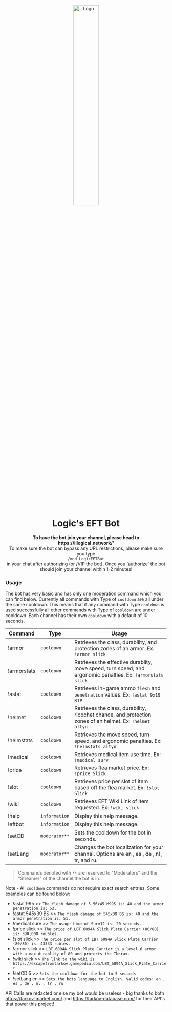 
<p align="center"><img src="https://illogical.network/strim/BrainOnly.png" alt="Logo" width=40% height=40%" /></p><h1 align="center">Logic's EFT Bot</h1>
<p align="center">
  <b>To have the bot join your channel, please head to https://illogical.network/' </b><br />
  To make sure the bot can bypass any URL restrictions, please make sure you type <br />
  <code>/mod LogicEFTBot</code> <br />in your chat after authorizing (or /VIP the bot). Once you 'authorize' the bot should join your channel within 1-2 minutes!
</p>

### Usage

The bot has very basic and has only one moderation command which you can find below. Currently all commands with Type  of `cooldown` are all under the same cooldown. This means that if any command with Type `cooldown` is used successfully all other commands with Type of `cooldown` are under cooldown. Each channel has their own `cooldown` with a default of 10 seconds.


| Command| Type                                             | Usage |
|-----------------------|--------------------------------------------------|--------------------------------------------------|
| !armor  | `cooldown`| Retrieves the class, durability, and protection zones of an armor. Ex: `!armor slick`|
| !armorstats  | `cooldown`| Retrieves the effective durablity, move speed, turn speed, and ergonomic penalties. Ex: `!armorstats slick`|
| !astat   | `cooldown`| Retrieves in-game ammo `flesh` and `penetration` values. Ex: `!astat 9x19 RIP` |
| !helmet  | `cooldown`| Retrieves the class, durability, ricochet chance, and protection zones of an helmet. Ex: `!helmet altyn`|
| !helmstats  | `cooldown`| Retrieves the move speed, turn speed, and ergonomic penalties. Ex: `!helmstats altyn`|
| !medical | `cooldown`| Retrieves medical item use time. Ex: `!medical surv` |
| !price | `cooldown`| Retrieves flea market price. Ex: `!price Slick` |
| !slot  | `cooldown`| Retrieves price per slot of item based off the flea market. Ex: `!slot Slick`|
| !wiki  | `cooldown` | Retrieves EFT Wiki Link of item requested. Ex: `!wiki slick` |
| !help  | `information`| Display this help message. |
| !eftbot| `information`| Display this help message. |                
| !setCD | `moderator**`| Sets the cooldown for the bot in seconds. |
| !setLang | `moderator**`| Changes the bot localization for your channel. Options are en , es , de , nl , tr, and ru. |
> Commands denoted with `**` are reserved to "Moderators" and the "Streamer" of the channel the bot is in.

Note - All `cooldown` commands do not require exact search entries. Some examples can be found below:

 - !astat 995 >> `The flesh damage of 5.56x45 M995 is: 40 and the armor penetration is: 53.`
 - !astat 545x39 BS >> `The flesh damage of 545x39 BS is: 40 and the armor penetration is: 51.`
 - !medical surv >> `The usage time of Surv12 is: 20 seconds.`
 - !price slick >> `The price of LBT 6094A Slick Plate Carrier (80/80) is: 390,000 roubles.`
 - !slot slick >> `The price per slot of LBT 6094A Slick Plate Carrier (80/80) is: 43333 rubles.`
 - !armor slick >> `LBT 6094A Slick Plate Carrier is a level 6 armor with a max durablity of 80 and protects the Thorax.`
 - !wiki slick >> `The link to the wiki is https://escapefromtarkov.gamepedia.com/LBT_6094A_Slick_Plate_Carrier`
 - !setCD 5 >> `Sets the cooldown for the bot to 5 seconds`
 - !setLang en >> `Sets the bots language to English. Valid codes: en , es , de , nl , tr , ru`

API Calls are redacted or else my bot would be useless - big thanks to both https://tarkov-market.com/ and https://tarkov-database.com/ for their API's that power this project!
